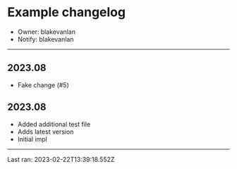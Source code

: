 # Example changelog
* Owner: blakevanlan
* Notify: blakevanlan

---

## 2023.08
* Fake change (#5)

## 2023.08
* Added additional test file
* Adds latest version
* Initial impl

---

Last ran: 2023-02-22T13:39:18.552Z